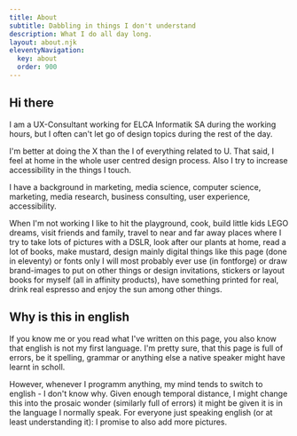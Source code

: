 ```yaml
---
title: About
subtitle: Dabbling in things I don't understand 
description: What I do all day long.
layout: about.njk
eleventyNavigation:
  key: about
  order: 900
---
```


## Hi there
I am a UX-Consultant working for ELCA Informatik SA during the working hours, but I often can't let go of design topics during the rest of the day. 

I'm better at doing the X than the I of everything related to U. That said, I feel at home in the whole user centred design process. Also I try to increase accessibility in the things I touch.

I have a background in marketing, media science, computer science, marketing, media research, business consulting, user experience, accessibility.

When I'm not working I like to hit the playground, cook, build little kids LEGO dreams, visit friends and family, travel to near and far away places where I try to take lots of pictures with a DSLR, look after our plants at home, read a lot of books, make mustard, design mainly digital things like this page (done in eleventy) or fonts only I will most probably ever use (in fontforge) or draw brand-images to put on other things or design invitations, stickers or layout books for myself (all in affinity products), have something printed for real, drink real espresso and enjoy the sun among other things. 

## Why is this in english
If you know me or you read what I've written on this page, you also know that english is not my first language. I'm pretty sure, that this page is full of errors, be it spelling, grammar or anything else a native speaker might have learnt in scholl.

However, whenever I programm anything, my mind tends to switch to english - I don't know why. Given enough temporal distance, I might change this into the prosaic wonder (similarly full of errors) it might be given it is in the language I normally speak. For everyone just speaking english (or at least understanding it): I promise to also add more pictures. 
